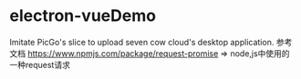 # electron-vueDemo
Imitate PicGo's slice to upload seven cow cloud's desktop application.
参考文档
https://www.npmjs.com/package/request-promise  => node,js中使用的一种request请求
